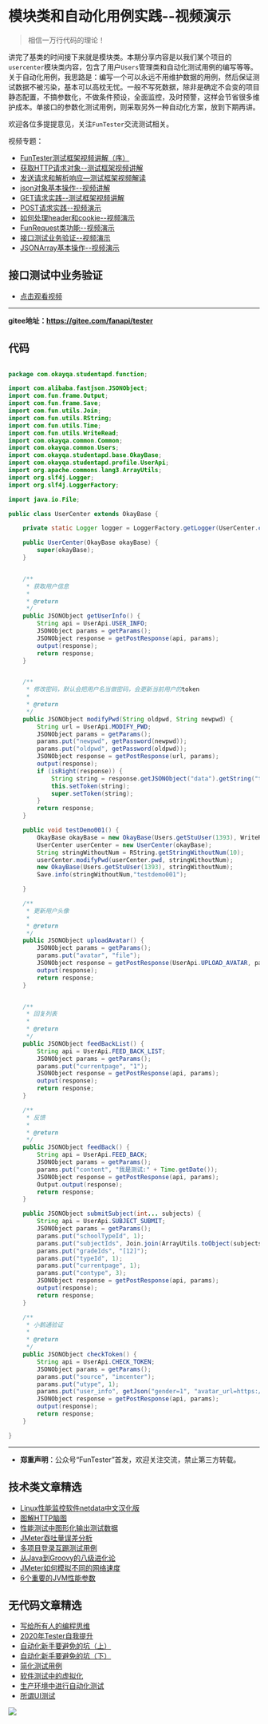 # 模块类和自动化用例实践--视频演示

> 相信一万行代码的理论！

讲完了基类的时间接下来就是模块类。本期分享内容是以我们某个项目的`usercenter`模块类内容，包含了用户`Users`管理类和自动化测试用例的编写等等。关于自动化用例，我思路是：编写一个可以永远不用维护数据的用例，然后保证测试数据不被污染，基本可以高枕无忧。一般不写死数据，除非是确定不会变的项目静态配置，不搞参数化，不做条件预设，全面监控，及时预警，这样会节省很多维护成本。单接口的参数化测试用例，则采取另外一种自动化方案，放到下期再讲。

欢迎各位多提提意见，关注`FunTester`交流测试相关。

视频专题：

- [FunTester测试框架视频讲解（序）](https://mp.weixin.qq.com/s/CJrHAAniDMyr5oDXYHpPcQ)
- [获取HTTP请求对象--测试框架视频讲解](https://mp.weixin.qq.com/s/hG89sGf96GcPb2hGnludsw)
- [发送请求和解析响应—测试框架视频解读](https://mp.weixin.qq.com/s/xUQ8o3YuZOChXZ2UGR1Kyw)
- [json对象基本操作--视频讲解](https://mp.weixin.qq.com/s/MQtcIGKwWGEMb2XD3zmAIQ)
- [GET请求实践--测试框架视频讲解](https://mp.weixin.qq.com/s/_ZEDmRPXe4SLjCgdwDtC7A)
- [POST请求实践--视频演示](https://mp.weixin.qq.com/s/g0mLzMQ4Br2e592m3p68eg)
- [如何处理header和cookie--视频演示](https://mp.weixin.qq.com/s/MkwzT9VPglSnOxY7geSUiQ)
- [FunRequest类功能--视频演示](https://mp.weixin.qq.com/s/WGS6ZwAvw7X4MC004Gz4pA)
- [接口测试业务验证--视频演示](https://mp.weixin.qq.com/s/DH8HDmaritXQnkBIFOadoA)
- [JSONArray基本操作--视频演示](https://mp.weixin.qq.com/s/OosDbRoknMe1riaPc3hhLg)

## 接口测试中业务验证

- [点击观看视频](https://mp.weixin.qq.com/s/Y_A8M7KHmdlJJOD4B4rN4Q)

----
**gitee地址：https://gitee.com/fanapi/tester**

## 代码


```Java

package com.okayqa.studentapd.function;

import com.alibaba.fastjson.JSONObject;
import com.fun.frame.Output;
import com.fun.frame.Save;
import com.fun.utils.Join;
import com.fun.utils.RString;
import com.fun.utils.Time;
import com.fun.utils.WriteRead;
import com.okayqa.common.Common;
import com.okayqa.common.Users;
import com.okayqa.studentapd.base.OkayBase;
import com.okayqa.studentapd.profile.UserApi;
import org.apache.commons.lang3.ArrayUtils;
import org.slf4j.Logger;
import org.slf4j.LoggerFactory;

import java.io.File;

public class UserCenter extends OkayBase {

    private static Logger logger = LoggerFactory.getLogger(UserCenter.class);

    public UserCenter(OkayBase okayBase) {
        super(okayBase);
    }


    /**
     * 获取用户信息
     *
     * @return
     */
    public JSONObject getUserInfo() {
        String api = UserApi.USER_INFO;
        JSONObject params = getParams();
        JSONObject response = getPostResponse(api, params);
        output(response);
        return response;
    }


    /**
     * 修改密码，默认会把用户名当做密码，会更新当前用户的token
     *
     * @return
     */
    public JSONObject modifyPwd(String oldpwd, String newpwd) {
        String url = UserApi.MODIFY_PWD;
        JSONObject params = getParams();
        params.put("newpwd", getPassword(newpwd));
        params.put("oldpwd", getPassword(oldpwd));
        JSONObject response = getPostResponse(url, params);
        output(response);
        if (isRight(response)) {
            String string = response.getJSONObject("data").getString("token");
            this.setToken(string);
            super.setToken(string);
        }
        return response;
    }

    public void testDemo001() {
        OkayBase okayBase = new OkayBase(Users.getStuUser(1393), WriteRead.readTextByString("testdemo001"));
        UserCenter userCenter = new UserCenter(okayBase);
        String stringWithoutNum = RString.getStringWithoutNum(10);
        userCenter.modifyPwd(userCenter.pwd, stringWithoutNum);
        new OkayBase(Users.getStuUser(1393), stringWithoutNum);
        Save.info(stringWithoutNum,"testdemo001");

    }

    /**
     * 更新用户头像
     *
     * @return
     */
    public JSONObject uploadAvatar() {
        JSONObject params = getParams();
        params.put("avatar", "file");
        JSONObject response = getPostResponse(UserApi.UPLOAD_AVATAR, params, new File(Common.PIC_PATH));
        output(response);
        return response;
    }


    /**
     * 回复列表
     *
     * @return
     */
    public JSONObject feedBackList() {
        String api = UserApi.FEED_BACK_LIST;
        JSONObject params = getParams();
        params.put("currentpage", "1");
        JSONObject response = getPostResponse(api, params);
        output(response);
        return response;
    }

    /**
     * 反馈
     *
     * @return
     */
    public JSONObject feedBack() {
        String api = UserApi.FEED_BACK;
        JSONObject params = getParams();
        params.put("content", "我是测试:" + Time.getDate());
        JSONObject response = getPostResponse(api, params);
        Output.output(response);
        return response;
    }

    public JSONObject submitSubject(int... subjects) {
        String api = UserApi.SUBJECT_SUBMIT;
        JSONObject params = getParams();
        params.put("schoolTypeId", 1);
        params.put("subjectIds", Join.join(ArrayUtils.toObject(subjects), ",", "[", "]"));
        params.put("gradeIds", "[12]");
        params.put("typeId", 1);
        params.put("currentpage", 1);
        params.put("contype", 3);
        JSONObject response = getPostResponse(api, params);
        output(response);
        return response;
    }

    /**
     * 小鹅通验证
     *
     * @return
     */
    public JSONObject checkToken() {
        String api = UserApi.CHECK_TOKEN;
        JSONObject params = getParams();
        params.put("source", "imcenter");
        params.put("utype", 1);
        params.put("user_info", getJson("gender=1", "avatar_url=https://www.google.com", "nickname=FunTester"));
        JSONObject response = getPostResponse(api, params);
        output(response);
        return response;
    }

}

```

---
* **郑重声明**：公众号“FunTester”首发，欢迎关注交流，禁止第三方转载。

## 技术类文章精选

- [Linux性能监控软件netdata中文汉化版](https://mp.weixin.qq.com/s/fdXtK-5WwKnxjLZdyg6-nA)
- [图解HTTP脑图](https://mp.weixin.qq.com/s/100Vm8FVEuXs0x6rDGTipw)
- [性能测试中图形化输出测试数据](https://mp.weixin.qq.com/s/EMvpYIsszdwBJFPIxztTvA)
- [JMeter吞吐量误差分析](https://mp.weixin.qq.com/s/jHKmFNrLmjpihnoigNNCSg)
- [多项目登录互踢测试用例](https://mp.weixin.qq.com/s/Nn_CUy_j7j6bUwHSkO0pCQ)
- [从Java到Groovy的八级进化论](https://mp.weixin.qq.com/s/QTrRHsD3w-zLGbn79y8yUg)
- [JMeter如何模拟不同的网络速度](https://mp.weixin.qq.com/s/1FCwNN2htfTGF6ItdkcCzw)
- [6个重要的JVM性能参数](https://mp.weixin.qq.com/s/b1QnapiAVn0HD5DQU9JrIw)

## 无代码文章精选

- [写给所有人的编程思维](https://mp.weixin.qq.com/s/Oj33UCnYfbUgzsBzEm2GPQ)
- [2020年Tester自我提升](https://mp.weixin.qq.com/s/vuhUp85_6Sbg6ReAN3TTSQ)
- [自动化新手要避免的坑（上）](https://mp.weixin.qq.com/s/MjcX40heTRhEgCFhInoqYQ)
- [自动化新手要避免的坑（下）](https://mp.weixin.qq.com/s/azDUo1IO5JgkJIS9n1CMRg)
- [简化测试用例](https://mp.weixin.qq.com/s/BhwfDqhN9yoa3Iul_Eu5TA)
- [软件测试中的虚拟化](https://mp.weixin.qq.com/s/zHyJiNFgHIo2ZaPFXsxQMg)
- [生产环境中进行自动化测试](https://mp.weixin.qq.com/s/JKEGRLOlgpINUxs-6mohzA)
- [所谓UI测试](https://mp.weixin.qq.com/s/wDvUy_BhQZCSCqrlC2j1qA)


![](https://mmbiz.qpic.cn/mmbiz_png/13eN86FKXzDkiawpL3o8umv1EgHOc2OE1iaib1vR7Q6DH1FSpP4HVuibsibicftEqUqfXZpE2FyN7nIPvHwhWQdG6n0g/640?wx_fmt=png&tp=webp&wxfrom=5&wx_lazy=1&wx_co=1)